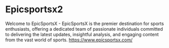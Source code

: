 # Epicsportsx2
Welcome to EpicSportsX - EpicSportsX is the premier destination for sports enthusiasts, offering a dedicated team of passionate individuals committed to delivering the latest updates, insightful analysis, and engaging content from the vast world of sports. 
https://www.epicsportsx.com/
